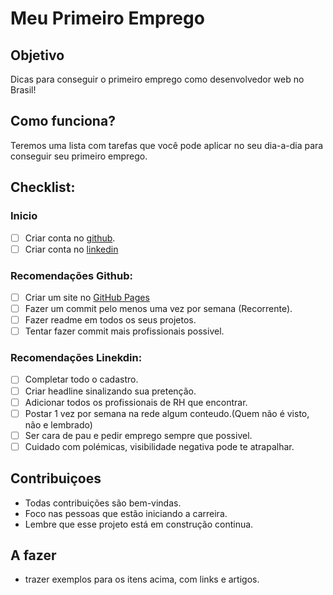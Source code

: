 # Meu Primeiro Emprego

## Objetivo

Dicas para conseguir o primeiro emprego como desenvolvedor web no Brasil! 

## Como funciona?

Teremos uma lista com tarefas que você pode aplicar no seu dia-a-dia para conseguir seu primeiro emprego.

## Checklist:

### Inicio
- [ ] Criar conta no [github](https://github.com/).
- [ ] Criar conta no [linkedin](https://www.linkedin.com/)

### Recomendações Github:
- [ ] Criar um site no [GitHub Pages](https://pages.github.com/)
- [ ] Fazer um commit pelo menos uma vez por semana (Recorrente).
- [ ] Fazer readme em todos os seus projetos.
- [ ] Tentar fazer commit mais profissionais possivel.

### Recomendações Linekdin:
- [ ] Completar todo o cadastro.
- [ ] Criar headline sinalizando sua pretenção.
- [ ] Adicionar todos os profissionais de RH que encontrar.
- [ ] Postar 1 vez por semana na rede algum conteudo.(Quem não é visto, não e lembrado)
- [ ] Ser cara de pau e pedir emprego sempre que possivel.
- [ ] Cuidado com polémicas, visibilidade negativa pode te atrapalhar.

## Contribuiçoes
* Todas contribuições são bem-vindas.
* Foco nas pessoas que estão iniciando a carreira.
* Lembre que esse projeto está em construção continua.

## A fazer

* trazer exemplos para os itens acima, com links e artigos.
